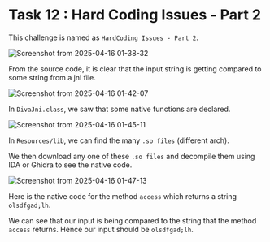 # Task 12 : Hard Coding Issues - Part 2

This challenge is named as `HardCoding Issues - Part 2`.

![Screenshot from 2025-04-16 01-38-32](https://github.com/user-attachments/assets/bdaf37f1-e0a8-44c2-b0b3-aca94520cd79)

From the source code, it is clear that the input string is getting compared to some string from a jni file.

![Screenshot from 2025-04-16 01-42-07](https://github.com/user-attachments/assets/0dd1bb51-2b35-4ba6-bc32-15f3360bb783)

In `DivaJni.class`, we saw that some native functions are declared.

![Screenshot from 2025-04-16 01-45-11](https://github.com/user-attachments/assets/e0275849-83ab-4e13-bb90-b93c6be0d17d)

In `Resources/lib`, we can find the many `.so files` (different arch).

We then download any one of these `.so files` and decompile them using IDA or Ghidra to see the native code.

![Screenshot from 2025-04-16 01-47-13](https://github.com/user-attachments/assets/7c70f274-a0a6-4a6f-991b-5743760247cf)

Here is the native code for the method `access` which returns a string `olsdfgad;lh`.

We can see that our input is being compared to the string that the method `access` returns. Hence our input should be `olsdfgad;lh`.
